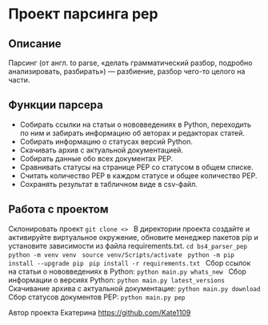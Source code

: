 # Проект парсинга pep
## Описание
Парсинг (от англ. to parse, «делать грамматический разбор, подробно анализировать, разбирать») — разбиение, разбор чего-то целого на части. 
## Функции парсера
* Собирать ссылки на статьи о нововведениях в Python, переходить по ним и забирать информацию об авторах и редакторах статей.
* Собирать информацию о статусах версий Python.
* Скачивать архив с актуальной документацией.
* Собирать данные обо всех документах PEP.
* Сравнивать статусы на странице PEP со статусом в общем списке.
* Считать количество PEP в каждом статусе и общее количество PEP.
* Сохранять результат в табличном виде в csv-файл.
## Работа с проектом
Склонировать проект
```git clone <> ```
В директории проекта создайте и активируйте виртуальное окружение, обновите менеджер пакетов pip и установите зависимости из файла requirements.txt.
```cd bs4_parser_pep ```
```python -m venv venv ```
```source venv/Scripts/activate ```
```python -m pip install --upgrade pip ```
```pip install -r requirements.txt ```
Сбор ссылок на статьи о нововведениях в Python:
```python main.py whats_new ```
Сбор информации о версиях Python:
```python main.py latest_versions ```
Скачивание архива с актуальной документацие:
```python main.py download ```
Сбор статусов документов PEP:
```python main.py pep ```

Автор проекта Екатерина https://github.com/Kate1109

